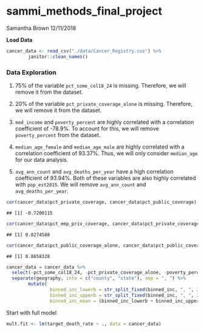 sammi\_methods\_final\_project
================
Samantha Brown
12/11/2018

**Load Data**

``` r
cancer_data <- read_csv("./data/Cancer_Registry.csv") %>%
        janitor::clean_names()
```

### Data Exploration

1.  75% of the variable `pct_some_col18_24` is missing. Therefore, we will remove it from the dataset.

2.  20% of the variable `pct_private_coverage_alone` is missing. Therefore, we will remove it from the dataset.

3.  `med_income` and `poverty_percent` are highly correlated with a correlation coefficient of -78.9%. To account for this, we will remove `poverty_percent` from the dataset.

4.  `median_age_female` and `median_age_male` are highly correlated with a correlation coefficient of 93.37%. Thus, we will only consider `median_age` for our data analysis.

5.  `avg_ann_count` and `avg_deaths_per_year` have a high correlation coefficient of 93.94%. Both of these variables are also highly correlated with `pop_est2015`. We will remove `avg_ann_count` and `avg_deaths_per_year`.

``` r
cor(cancer_data$pct_private_coverage, cancer_data$pct_public_coverage)
```

    ## [1] -0.7200115

``` r
cor(cancer_data$pct_emp_priv_coverage, cancer_data$pct_private_coverage)
```

    ## [1] 0.8274588

``` r
cor(cancer_data$pct_public_coverage_alone, cancer_data$pct_public_coverage)
```

    ## [1] 0.8658328

``` r
cancer_data = cancer_data %>% 
  select(-pct_some_col18_24, -pct_private_coverage_alone, -poverty_percent, -median_age_female, -median_age_male, -avg_ann_count, -avg_deaths_per_year) %>% 
  separate(geography, into = c("county", "state"), sep = ", ") %>%
        mutate(
                binned_inc_lowerb = str_split_fixed(binned_inc, ", ", 2)[ ,1] %>% parse_number(), 
                binned_inc_upperb = str_split_fixed(binned_inc, ", ", 2)[ ,2] %>% parse_number(), 
                binned_inc_mean = (binned_inc_lowerb + binned_inc_upperb)/2)
```

Start with full model

``` r
mult.fit <- lm(target_death_rate ~ ., data = cancer_data)
```
